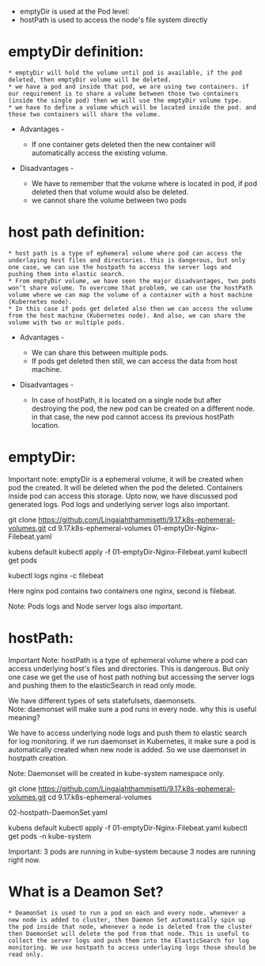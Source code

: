 * emptyDir is used at the Pod level:
* hostPath is used to access the node's file system directly

# emptyDir definition:
    * emptyDir will hold the volume until pod is available, if the pod deleted, then emptyDir volume will be deleted.
    * we have a pod and inside that pod, we are using two containers. if our requirement is to share a volume between those two containers (inside the single pod) then we will use the emptyDir volume type.
    * we have to define a volume which will be located inside the pod. and those two containers will share the volume.

* Advantages -
    * If one container gets deleted then the new container will automatically access the existing volume.

* Disadvantages -
    * We have to remember that the volume where is located in pod, if pod deleted then that volume would also be deleted.
    * we cannot share the volume between two pods

# host path definition:
    * host path is a type of ephemeral volume where pod can access the underlaying host files and directories. this is dangerous, but only one case, we can use the hostpath to access the server logs and pushing them into elastic search.
    * From emptyDir volume, we have seen the major disadvantages, two pods won’t share volume. To overcome that problem, we can use the hostPath volume where we can map the volume of a container with a host machine (Kubernetes node).
    * In this case if pods get deleted also then we can access the volume from the host machine (Kubernetes node). And also, we can share the volume with two or multiple pods.

* Advantages -
    * We can share this between multiple pods.
    * If pods get deleted then still, we can access the data from host machine.

* Disadvantages -
    * In case of hostPath, it is located on a single node but after destroying the pod, the new pod can be created on a different node. in that case, the new pod cannot access its previous hostPath location.


# emptyDir:
Important note: emptyDir is a ephemeral volume, it will be created when pod the created. It will be deleted when the pod the deleted. Containers inside pod can access this storage. Upto now, we have discussed pod generated logs. Pod logs and underlying server logs also important.

git clone https://github.com/Lingaiahthammisetti/9.17.k8s-ephemeral-volumes.git
cd 9.17.k8s-ephemeral-volumes
01-emptyDir-Nginx-Filebeat.yaml

kubens default
kubectl apply -f 01-emptyDir-Nginx-Filebeat.yaml
kubectl get pods

kubectl logs nginx -c filebeat

Here nginx pod contains two containers one nginx, second is filebeat.

Note: Pods logs and Node server logs also important.

# hostPath:
Important Note: hostPath is a type of ephemeral volume where a pod can access underlying host's files and directories. This is dangerous. But only one case we get the use of host path nothing but accessing the server logs and pushing them to the elasticSearch in read only mode.

We have different types of sets statefulsets, daemonsets.  
Note: daemonset will make sure a pod runs in every node. why this is useful meaning?

We have to access underlying node logs and push them to elastic search for log monitoring. if we run daemonset in Kubernetes, it make sure a pod is automatically created when new node is added. So we use daemonset in hostpath creation.

Note: Daemonset will be created in kube-system namespace only.


git clone https://github.com/Lingaiahthammisetti/9.17.k8s-ephemeral-volumes.git
cd 9.17.k8s-ephemeral-volumes

02-hostpath-DaemonSet.yaml

kubens default
kubectl apply -f 01-emptyDir-Nginx-Filebeat.yaml
kubectl get pods -n kube-system

Important: 3 pods are running in kube-system because 3 nodes are running right now.

# What is a Deamon Set?
    * DeamonSet is used to run a pod on each and every node. whenever a new node is added to cluster, then Daemon Set automatically spin up the pod inside that node, whenever a node is deleted from the cluster then DaemonSet will delete the pod from that node. This is useful to collect the server logs and push them into the ElasticSearch for log monitoring. We use hostpath to access underlaying logs those should be read only.